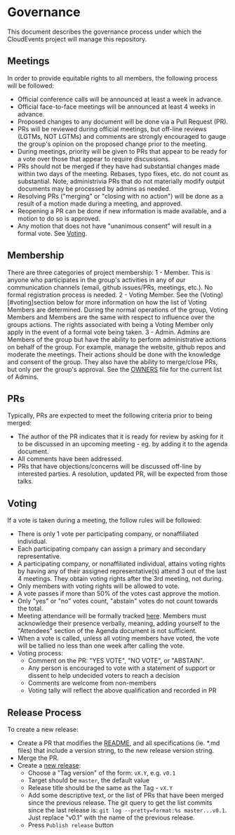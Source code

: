 # Governance

This document describes the governance process under which the CloudEvents
project will manage this repository.

## Meetings

In order to provide equitable rights to all members,
the following process will be followed:

* Official conference calls will be announced at least a week in advance.
* Official face-to-face meetings will be announced at least 4 weeks in
  advance.
* Proposed changes to any document will be done via a Pull Request (PR).
* PRs will be reviewed during official meetings, but off-line reviews
  (LGTMs, NOT LGTMs) and comments are strongly encouraged to gauge the
  group's opinion on the proposed change prior to the meeting.
* During meetings, priority will be given to PRs that appear to be ready for
  a vote over those that appear to require discussions.
* PRs should not be merged if they have had substantial changes made within
  two days of the meeting.
  Rebases, typo fixes, etc. do not count as substantial.
  Note, administrivia PRs that do not materially modify output documents
  may be processed by admins as needed.
* Resolving PRs ("merging" or "closing with no action") will be done as a
  result of a motion made during a meeting, and approved.
* Reopening a PR can be done if new information is made available, and a
  motion to do so is approved.
* Any motion that does not have "unanimous consent" will result in a formal
  vote. See [Voting](#voting).

## Membership

There are three categories of project membership:
1 - Member. This is anyone who participates in the group's activities in any
    of our communication channels (email, github issues/PRs, meetings, etc.).
    No formal registration process is needed.
2 - Voting Member. See the (Voting)[#voting]section below for more information
    on how the list of Voting Members are determined. During the normal
    operations of the group, Voting Members and Members are the same with
    respect to influence over the groups actions. The rights associated with
    being a Voting Member only apply in the event of a formal vote being taken.
3 - Admin. Admins are Members of the group but have the ability to perform
    administrative actions on behalf of the group. For example, manage the
    website, github repos and moderate the meetings. Their actions should
    be done with the knowledge and consent of the group. They also have the
    ability to merge/close PRs, but only per the group's approval. See
    the [OWNERS](OWNERS) file for the current list of Admins.

## PRs

Typically, PRs are expected to meet the following criteria prior to being
merged:

* The author of the PR indicates that it is ready for review by asking for it
  to be discussed in an upcoming meeting - eg. by adding it to the agenda
  document.
* All comments have been addressed.
* PRs that have objections/concerns will be discussed off-line by interested
  parties. A resolution, updated PR, will be expected from those talks.

## Voting

If a vote is taken during a meeting, the follow rules will be followed:

* There is only 1 vote per participating company, or nonaffiliated individual.
* Each participating company can assign a primary and secondary representative.
* A participating company, or nonaffiliated individual, attains voting rights
  by having any of their assigned representative(s) attend 3 out of the last
  4 meetings. They obtain voting rights after the 3rd meeting, not during.
* Only members with voting rights will be allowed to vote.
* A vote passes if more than 50% of the votes cast approve the motion.
* Only "yes" or "no" votes count, "abstain" votes do not count towards the
  total.
* Meeting attendance will be formally tracked
  [here](https://docs.google.com/spreadsheets/d/1bw5s9sC2ggYyAiGJHEk7xm-q2KG6jyrfBy69ifkdmt0/edit#gid=0).
  Members must acknowledge their presence verbally, meaning, adding yourself
  to the "Attendees" section of the Agenda document is not sufficient.
* When a vote is called, unless all voting members have voted, the vote will be
  tallied no less than one week after calling the vote.
* Voting process:
  * Comment on the PR: "YES VOTE", "NO VOTE", or "ABSTAIN".
  * Any person is encouraged to vote with a statement of support or dissent to
    help undecided voters to reach a decision
  * Comments are welcome from non-members
  * Voting tally will reflect the above qualification and recorded in PR

## Release Process

To create a new release:
* Create a PR that modifies the [README](README.md), and all specifications
  (ie. *.md files) that include a version string, to the new release
  version string.
* Merge the PR.
* Create a [new release](https://github.com/cloudevents/spec/releases/new):
  * Choose a "Tag version" of the form: `vX.Y`, e.g. `v0.1`
  * Target should be `master`, the default value
  * Release title should be the same as the Tag - `vX.Y`
  * Add some descriptive text, or the list of PRs that have been merged
    since the previous release.
    The git query to get the list commits since the last release is:
    `git log --pretty=format:%s master...v0.1`.
    Just replace "v0.1" with the name of the previous release.
  * Press `Publish release` button

